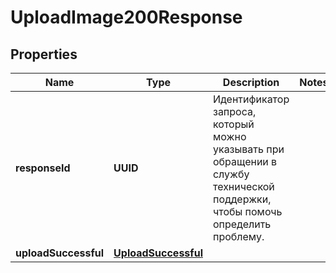 

# UploadImage200Response


## Properties

| Name | Type | Description | Notes |
|------------ | ------------- | ------------- | -------------|
|**responseId** | **UUID** | Идентификатор запроса, который можно указывать при обращении в службу технической поддержки, чтобы помочь определить проблему. |  |
|**uploadSuccessful** | [**UploadSuccessful**](UploadSuccessful.md) |  |  |



